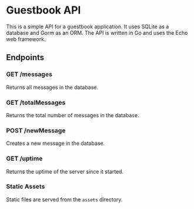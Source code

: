 # Guestbook API

This is a simple API for a guestbook application. It uses SQLite as a database and Gorm as an ORM. The API is written in Go and uses the Echo web framework.

## Endpoints

### GET /messages

Returns all messages in the database.

### GET /totalMessages

Returns the total number of messages in the database.

### POST /newMessage

Creates a new message in the database.

### GET /uptime

Returns the uptime of the server since it started.

### Static Assets

Static files are served from the `assets` directory.